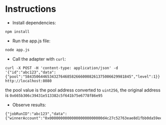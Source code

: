 # Instructions

- Install dependencies:
```
npm install
```
- Run the app.js file:
```
node app.js
```
- Call the adapter with `curl`:
```
curl -X POST -H 'content-type: application/json' -d '{"id":"abc123","data":{"pool":"584350644653432764685826660008261375006629981845","level":1}}' http://localhost:8080
```
the pool value is the pool address converted to `uint256`, the original address is `0x665b306c39431e513382c5f641b75e6778f86e95`
- Observe results:
```
{"jobRunID":"abc123","data":{"winnerAccount":"0x000000000000000000000000d4c27c52763eae8d1fbb0da59ee1b9e937a5cb1f"}}
```
